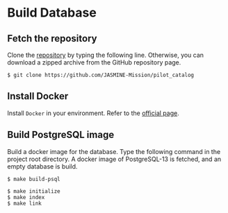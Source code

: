 # Build Database
## Fetch the repository

Clone the [repository][repo] by typing the following line. Otherwise, you can download a zipped archive from the GitHub repository page.

``` console
$ git clone https://github.com/JASMINE-Mission/pilot_catalog
```

[repo]: https://github.com/JASMINE-Mission/pilot_catalog

## Install Docker

Install `Docker` in your environment. Refer to the [official page][docker].

[docker]: https://docs.docker.com/get-docker/

## Build PostgreSQL image

Build a docker image for the database. Type the following command in the project root directory. A docker image of PostgreSQL-13 is fetched, and an empty database is build.

``` console
$ make build-psql
```

``` console
$ make initialize
$ make index
$ make link
```
